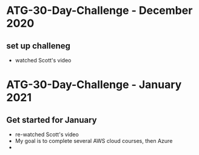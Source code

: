 # ATG-30-Day-Challenge - December 2020
## set up challeneg
- watched Scott's video
# ATG-30-Day-Challenge - January 2021
## Get started for January
- re-watched Scott's video
- My goal is to complete several AWS cloud courses, then Azure
- 
